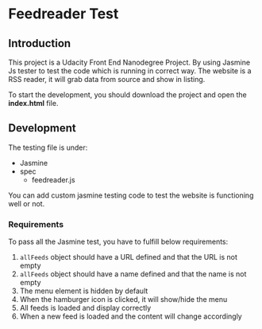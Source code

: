 # Feedreader Test

## Introduction

This project is a Udacity Front End Nanodegree Project. By using Jasmine Js tester to test the code which is running in correct way.
The website is a RSS reader, it will grab data from source and show in listing.

To start the development, you should download the project and open the **index.html** file.

## Development
The testing file is under:
+ Jasmine
 + spec
   + feedreader.js

You can add custom jasmine testing code to test the website is functioning well or not.

### Requirements
To pass all the Jasmine test, you have to fulfill below requirements: 
1. `allFeeds` object should have a URL defined and that the URL is not empty
2. `allFeeds` object should have a name defined and that the name is not empty
3. The menu element is hidden by default
4. When the hamburger icon is clicked, it will show/hide the menu
5. All feeds is loaded and display correctly
6. When a new feed is loaded and the content will change accordingly